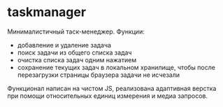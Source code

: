 # taskmanager
Минималистичный таск-менеджер.
Функции:
- добавление и удаление задача
- поиск задачи из общего списка задач
- очистка списка задач одним нажатием 
- сохранение текущих задач в локальном хранилище, чтобы после перезагрузки страницы браузера задачи не исчезали

Функционал написан на чистом JS, реализована адаптивная верстка при помощи относительных единиц измерения и медиа запросов.

